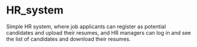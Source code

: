 # HR_system
Simple HR system, where job applicants can register as potential candidates and upload their resumes, and HR managers can log in and see the list of candidates and download their resumes.
